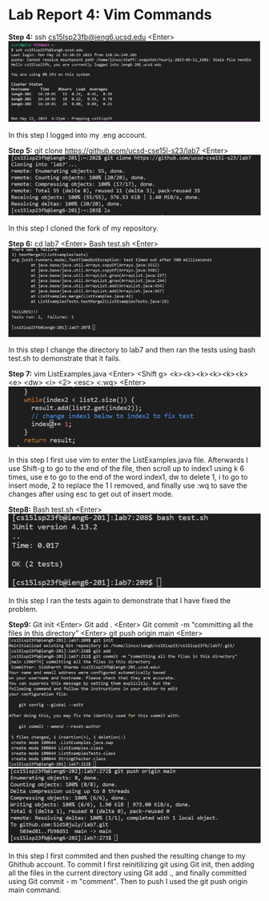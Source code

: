 # Lab Report 4: Vim Commands 

**Step 4:** ssh cs15lsp23fb@ieng6.ucsd.edu &lt;Enter&gt; 
![Image](pic1.png)

In this step I logged into my .eng account.
  
**Step 5:** git clone https://github.com/ucsd-cse15l-s23/lab7 &lt;Enter&gt; 
  ![Image](pic2.png)

  
In this step I cloned the fork of my repository. 
  
**Step 6:** cd lab7 &lt;Enter&gt; Bash test.sh &lt;Enter&gt;
 ![Image](pic3.png)
  
  
In this step I change the directory to lab7 and then ran the tests using bash test.sh to demonstrate that it fails.
  
**Step 7:** vim ListExamples.java &lt;Enter&gt; &lt;Shift g&gt; &lt;k&gt;&lt;k&gt;&lt;k&gt;&lt;k&gt;&lt;k&gt;&lt;k&gt; &lt;e&gt; &lt;dw&gt; &lt;i&gt; &lt;2&gt; &lt;esc&gt; &lt;:wq&gt; &lt;Enter&gt;
  ![Image](pic4.png)
  
  
In this step I first use vim to enter the ListExamples.java file. Afterwards I use Shift-g to go to the end of the file, then scroll up to index1 using k 6 times, use e to go to the end of the word index1, dw to delete 1, i to go to insert mode, 2 to replace the 1 I removed, and finally use :wq to save the changes after using esc to get out of insert mode.

**Step8:** Bash test.sh &lt;Enter&gt;
![Image](pic5.png)

In this step I ran the tests again to demonstrate that I have fixed the problem.

**Step9:** Git init &lt;Enter&gt;  Git add . &lt;Enter&gt;   Git commit -m “committing all the files in this directory” &lt;Enter&gt; git push origin main &lt;Enter&gt;
![Image](pic6.png)
![Image](pic7.png)

In this step I first commited and then pushed the resulting change to my Ghithub account. To commit I first reinitilizing git using Git init, then adding all the files in the current directory using Git add ., and finally committed using Git commit - m "comment". Then to push I used the git push origin main command. 




  
